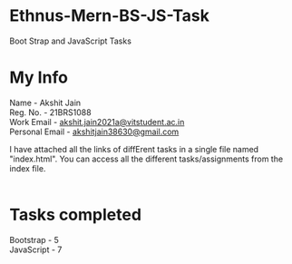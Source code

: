 # Ethnus-Mern-BS-JS-Task
Boot Strap and JavaScript Tasks 

# My Info <br/>
Name - Akshit Jain <br/>
Reg. No. - 21BRS1088 <br/>
Work Email - akshit.jain2021a@vitstudent.ac.in <br/>
Personal Email - akshitjain38630@gmail.com <br/>


I have attached all the links of diffErent tasks in a single file named "index.html". You can access all the different tasks/assignments from the index file. <br/>
<br/>
# Tasks completed   <br/>
Bootstrap - 5 <br/>
JavaScript - 7 <br/>
